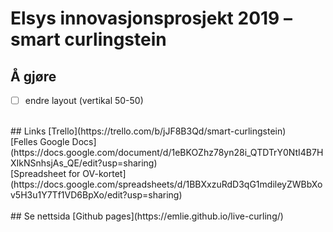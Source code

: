 # Elsys innovasjonsprosjekt 2019 – smart curlingstein
## Å gjøre
- [ ] endre layout (vertikal 50-50)
<br>
## Links
[Trello](https://trello.com/b/jJF8B3Qd/smart-curlingstein)
<br>
[Felles Google Docs](https://docs.google.com/document/d/1eBKOZhz78yn28i_QTDTrY0NtI4B7HXIkNSnhsjAs_QE/edit?usp=sharing)
<br>
[Spreadsheet for OV-kortet](https://docs.google.com/spreadsheets/d/1BBXxzuRdD3qG1mdileyZWBbXov5H3u1Y7Tf1VD6BpXo/edit?usp=sharing)
<br><br>
## Se nettsida
[Github pages](https://emlie.github.io/live-curling/)
